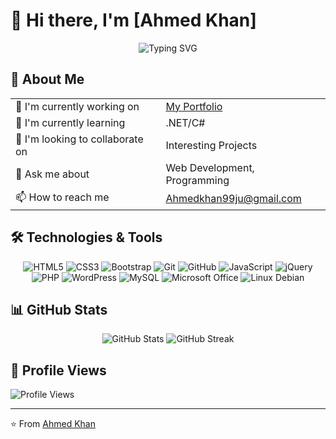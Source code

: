 # 👋 Hi there, I'm [Ahmed Khan]

<div align="center">
  <img src="https://readme-typing-svg.herokuapp.com?font=Fira+Code&pause=1000&width=435&lines=MERN+Stack+Developer;Problem+Solver;Tech+Enthusiast;Open+Source+Contributor" alt="Typing SVG" />
</div>

## 🚀 About Me
<div align="center">
  <table>
    <tr>
      <td>🔭 I'm currently working on</td>
      <td><a href="#">My Portfolio</a></td>
    </tr>
    <tr>
      <td>🌱 I'm currently learning</td>
      <td>.NET/C#</td>
    </tr>
    <tr>
      <td>👯 I'm looking to collaborate on</td>
      <td>Interesting Projects</td>
    </tr>
    <tr>
      <td>💬 Ask me about</td>
      <td>Web Development, Programming</td>
    </tr>
    <tr>
      <td>📫 How to reach me</td>
      <td><a href="mailto:Ahmedkhan99ju@gmail.com">Ahmedkhan99ju@gmail.com</a></td>
    </tr>
  </table>
</div>

## 🛠️ Technologies & Tools
<div align="center">
  <img src="https://img.shields.io/badge/-HTML5-E34F26?style=for-the-badge&logo=html5&logoColor=white" alt="HTML5"/>
  <img src="https://img.shields.io/badge/-CSS3-1572B6?style=for-the-badge&logo=css3&logoColor=white" alt="CSS3"/>
  <img src="https://img.shields.io/badge/-Bootstrap-7952B3?style=for-the-badge&logo=bootstrap&logoColor=white" alt="Bootstrap"/>
  <img src="https://img.shields.io/badge/-Git-F05032?style=for-the-badge&logo=git&logoColor=white" alt="Git"/>
  <img src="https://img.shields.io/badge/-GitHub-181717?style=for-the-badge&logo=github&logoColor=white" alt="GitHub"/>
  <img src="https://img.shields.io/badge/-JavaScript-F7DF1E?style=for-the-badge&logo=javascript&logoColor=black" alt="JavaScript"/>
  <img src="https://img.shields.io/badge/-jQuery-0769AD?style=for-the-badge&logo=jquery&logoColor=white" alt="jQuery"/>
  <img src="https://img.shields.io/badge/-PHP-777BB4?style=for-the-badge&logo=php&logoColor=white" alt="PHP"/>
  <img src="https://img.shields.io/badge/-WordPress-21759B?style=for-the-badge&logo=wordpress&logoColor=white" alt="WordPress"/>
  <img src="https://img.shields.io/badge/-MySQL-4479A1?style=for-the-badge&logo=mysql&logoColor=white" alt="MySQL"/>
  <img src="https://img.shields.io/badge/-MS_Office-D83B01?style=for-the-badge&logo=microsoft-office&logoColor=white" alt="Microsoft Office"/>
  <img src="https://img.shields.io/badge/-Linux_Debian-A81D33?style=for-the-badge&logo=debian&logoColor=white" alt="Linux Debian"/>
</div>

## 📊 GitHub Stats
<div align="center">
  <img src="https://github-readme-stats.vercel.app/api?username=ahmedkhan-dev99&show_icons=true&theme=radical" alt="GitHub Stats" />
  <img src="https://github-readme-streak-stats.herokuapp.com/?user=ahmedkhan-dev99&theme=radical" alt="GitHub Streak" />
</div>


## 🎯 Profile Views
![Profile Views](https://komarev.com/ghpvc/?username=ahmedkhan-dev99&color=brightgreen)

---
⭐️ From [Ahmed Khan](https://github.com/ahmedkhan-dev99)
